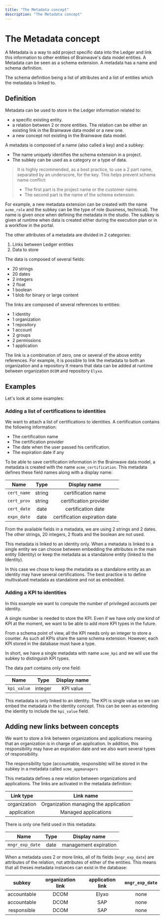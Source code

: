 ```yaml
---
title: "The Metadata concept"
description: "The Metadata concept"
---
```


# The Metadata concept

A Metadata is a way to add project specific data into the Ledger and link this information to other entities of Brainwave's data model entities. A Metadata can be seen as a schema extension. A metadata has a name and schema definition.  

The schema definition being a list of attributes and a list of entities which the metadata is linked to.

## Definition

Metadata can be used to store in the Ledger information related to:

- a specific existing entity.
- a relation between 2 or more entities. The relation can be either an existing link in the Brainwave data model or a new one.
- a new concept not existing in the Brainwave data model.

A metadata is composed of a name (also called a key) and a subkey:

- The name uniquely identifies the schema extension in a project.
- The subkey can be used as a category or a type of data.

> It is highly recommended, as a best practice, to use a 2 part name, separated by an underscore, for the key. This helps prevent schema name conflict:
>
> - The first part is the project name or the customer name.
> - The second part is the name of the schema extension.

For example, a new metadata extension can be created with the name `acme_role` and the subkey can be the type of role (business, technical). The name is given once when defining the metadata in the studio. The subkey is given at runtime when data is created either during the execution plan or in a workflow in the portal.

The other attributes of a metadata are divided in 2 categories:

1. Links between Ledger entities
2. Data to store

The data is composed of several fields:

- 20 strings
- 20 dates
- 2 integers
- 2 float
- 1 boolean
- 1 blob for binary or large content

The links are composed of several references to entities:

- 1 identity
- 1 organization
- 1 repository
- 1 account
- 2 groups
- 2 permissions
- 1 application

The link is a combination of zero, one or several of the above entity references.
For example, it is possible to link the metadata to both an organization and a repository
It means that data can be added at runtime between organization `DCOM` and repository `Elyxo`.

## Examples

Let's look at some examples:

### Adding a list of certifications to identities

We want to attach a list of certifications to identities.
A certification contains the following information:

- The certification name
- The certification provider
- The date when the user passed his certification.
- The expiration date if any

To be able to save certification information in the Brainwave data model, a metadata is created with the name `acme_certification`.
This metadata defines these field names along with a display name:

|    Name     |  Type  |         Display name          |
| :---------: | :----: | :---------------------------: |
| `cert_name` | string |      certification name       |
| `cert_prov` | string |    certification provider     |
| `cert_date` |  date  |      certification date       |
| `expn_date` |  date  | certification expiration date |

From the available fields in a metadata, we are using 2 strings and 2 dates. The other strings, 20 integers, 2 floats and the boolean are not used.

This metadata is linked to an identity only.
When a metadata is linked to a single entity we can choose between embedding the attributes in the main entity (Identity) or keep the metadata as a standalone entity (linked to the Identity).

In this case we chose to keep the metadata as a standalone entity as an identity may have several certifications. The best practice is to define multivalued metadata as standalone and not as embedded.

### Adding a KPI to identities

In this example we want to compute the number of privileged accounts per identity.

A single number is needed to store the KPI. Even if we have only one kind of KPI at the moment, we want to be able to add more KPI types in the future.  

From a schema point of view, all the KPI needs only an integer to store a counter. As such all KPIs share the same schema extension. However, each KPI stored in the database must have a type.

In short, we have a single metadata with name `acme_kpi` and we will use the subkey to distinguish KPI types.

The data part contains only one field:

|    Name     |  Type   | Display name |
| :---------: | :-----: | :----------: |
| `kpi_value` | integer |  KPI value   |

This metadata is only linked to an identity. The KPI is single value so we can embed the metadata in the identity concept.
This can be seen as extending the identity to include the `kpi_value` field.

## Adding new links between concepts

We want to store a link between organizations and applications meaning that an organization is in charge of an application. In addition, this responsibility may have an expiration date and we also want several types of responsibility.

The responsibility type (accountable, responsible) will be stored in the subkey in a metadata called `acme_appmanagers`

This metadata defines a new relation between organizations and applications.
The links are activated in the metadata definition:

|  Link type   |               Link name               |
| :----------: | :-----------------------------------: |
| organization | Organization managing the application |
| application  |         Managed applications          |

There is only one field used in this metadata:

|      Name       | Type  |     Display name      |
| :-------------: | :---: | :-------------------: |
| `mngr_exp_date` | date  | management expiration |

When a metadata uses 2 or more links, all of its fields (`mngr_exp_date`) are attributes of the relation, not attributes of either of the entities. This means that all theses metadata instances can exist in the database:

|   subkey    | organization link | application link | `mngr_exp_date` |
| :---------: | :---------------: | :--------------: | :-------------: |
| accountable |       DCOM        |      Elyxo       |      none       |
| accountable |       DCOM        |       SAP        |      none       |
| responsible |       DCOM        |       SAP        |      none       |
